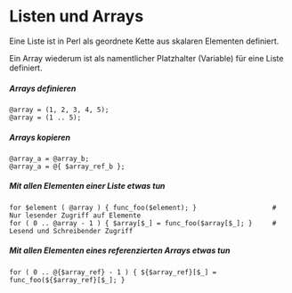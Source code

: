 # Listen und Arrays

Eine Liste ist in Perl als geordnete Kette aus skalaren Elementen definiert.

Ein Array wiederum ist als namentlicher Platzhalter (Variable) für eine Liste definiert.

##### Arrays definieren
`@array = (1, 2, 3, 4, 5);`  
`@array = (1 .. 5);`

##### Arrays kopieren
`@array_a = @array_b;`  
`@array_a = @{ $array_ref_b };`

##### Mit allen Elementen einer Liste etwas tun
`for $element ( @array ) { func_foo($element); }                   # Nur lesender Zugriff auf Elemente`  
`for ( 0 .. @array - 1 ) { $array[$_] = func_foo($array[$_]; }     # Lesend und Schreibender Zugriff`

##### Mit allen Elementen eines referenzierten Arrays etwas tun
`for ( 0 .. @{$array_ref} - 1 ) { ${$array_ref}[$_] = func_foo(${$array_ref}[$_]; }`
